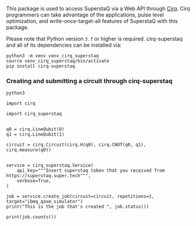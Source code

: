 This package is used to access SuperstaQ via a Web API through [Cirq](https://github.com/quantumlib/Cirq).
Cirq programmers can take advantage of the applications, pulse level optimization, and write-once-target-all
features of SuperstaQ with this package.


Please note that Python version `3.7` or higher is required. cirq-superstaq and all of its
dependencies can be installed via:

```
python3 -m venv venv_cirq_superstaq
source venv_cirq_superstaq/bin/activate
pip install cirq-superstaq
```

### Creating and submitting a circuit through cirq-superstaq
```
python3

import cirq

import cirq_superstaq


q0 = cirq.LineQubit(0)
q1 = cirq.LineQubit(1)

circuit = cirq.Circuit(cirq.H(q0), cirq.CNOT(q0, q1), cirq.measure(q0))


service = cirq_superstaq.Service(
    api_key="""Insert superstaq token that you received from https://superstaq.super.tech""",
    verbose=True,
)

job = service.create_job(circuit=circuit, repetitions=1, target="ibmq_qasm_simulator")
print("This is the job that's created ", job.status())

print(job.counts())

```
